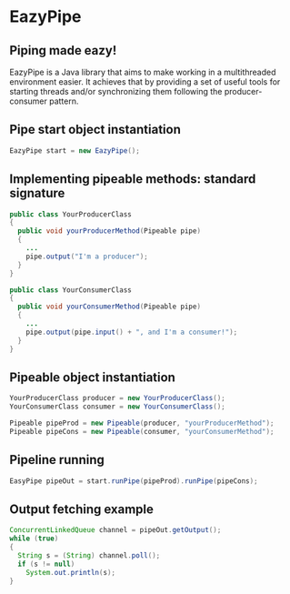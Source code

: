 # EazyPipe

## Piping made eazy!

EazyPipe is a Java library that aims to make working in a multithreaded environment easier. It achieves that by providing a set of useful tools for starting threads and/or synchronizing them following the producer-consumer pattern.

## Pipe start object instantiation
```java
EazyPipe start = new EazyPipe();
```

## Implementing pipeable methods: standard signature
```java
public class YourProducerClass
{
  public void yourProducerMethod(Pipeable pipe)
  {
    ...
    pipe.output("I'm a producer");
  }
}

public class YourConsumerClass
{
  public void yourConsumerMethod(Pipeable pipe)
  {
    ...
    pipe.output(pipe.input() + ", and I'm a consumer!");
  }
}
```

## Pipeable object instantiation
```java
YourProducerClass producer = new YourProducerClass();
YourConsumerClass consumer = new YourConsumerClass();

Pipeable pipeProd = new Pipeable(producer, "yourProducerMethod");
Pipeable pipeCons = new Pipeable(consumer, "yourConsumerMethod");
```

## Pipeline running
```java
EasyPipe pipeOut = start.runPipe(pipeProd).runPipe(pipeCons);
```

## Output fetching example
```java
ConcurrentLinkedQueue channel = pipeOut.getOutput();
while (true)
{
  String s = (String) channel.poll();
  if (s != null)
    System.out.println(s);
}
```
